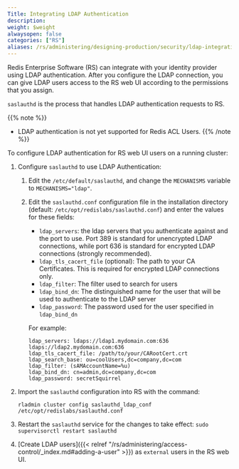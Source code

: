 ```yaml
---
Title: Integrating LDAP Authentication
description:
weight: $weight
alwaysopen: false
categories: ["RS"]
aliases: /rs/administering/designing-production/security/ldap-integration/
---
```

Redis Enterprise Software (RS) can integrate with your identity provider using LDAP authentication.
After you configure the LDAP connection, you can give LDAP users access to the RS web UI according to the permissions that you assign.

`saslauthd` is the process that handles LDAP authentication requests to RS.

{{% note %}}
- LDAP authentication is not yet supported for Redis ACL Users.
{{% /note %}}

To configure LDAP authentication for RS web UI users on a running cluster:

1. Configure `saslauthd` to use LDAP Authentication:
    1. Edit the `/etc/default/saslauthd`, and change the `MECHANISMS` variable to `MECHANISMS="ldap"`.
    1. Edit the `saslauthd.conf` configuration file in the installation directory (default: `/etc/opt/redislabs/saslauthd.conf`) and enter the values for these fields:

        - `ldap_servers`: the ldap servers that you authenticate against and the port to use. Port 389 is standard for unencrypted LDAP connections, while port 636 is standard for encrypted LDAP connections (strongly recommended).
        - `ldap_tls_cacert_file` (optional): The path to your CA Certificates. This is required for encrypted LDAP connections only.
        - `ldap_filter`: The filter used to search for users
        - `ldap_bind_dn`: The distinguished name for the user that will be used to authenticate to the LDAP server
        - `ldap_password`: The password used for the user specified in `ldap_bind_dn`

        For example:

        ```src
        ldap_servers: ldaps://ldap1.mydomain.com:636 ldaps://ldap2.mydomain.com:636
        ldap_tls_cacert_file: /path/to/your/CARootCert.crt
        ldap_search_base: ou=coolUsers,dc=company,dc=com
        ldap_filter: (sAMAccountName=%u)
        ldap_bind_dn: cn=admin,dc=company,dc=com
        ldap_password: secretSquirrel
        ```

1. Import the `saslauthd` configuration into RS with the command:

    ```src
    rladmin cluster config saslauthd_ldap_conf /etc/opt/redislabs/saslauthd.conf
    ```

1. Restart the `saslauthd` service for the changes to take effect: `sudo supervisorctl restart saslauthd`
1. [Create LDAP users]({{< relref "/rs/administering/access-control/_index.md#adding-a-user" >}}) as `external` users in the RS web UI.
